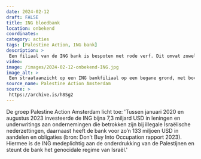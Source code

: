```yaml
---
date: 2024-02-12
draft: FALSE
title: ING bloedbank
location: onbekend
coordinates: 
category: acties
tags: [Palestine Action, ING bank]
description: > 
 Een filiaal van de ING bank is bespoten met rode verf. Dit omvat zowel flinke vlekken verf en teksten, waaronder: 'Geen geld naar genocide', 'Boycot deze bloedbank', 'Medeplichting aan genocide', 'Boycot Israël', en (in het Engels) 'Bevrijd Palestina' en 'Alle ogen gericht op Rafah'.
video: 
image: /images/2024-02-12-onbekend-ING.jpg
image_alt: > 
 Een straataanzicht op een ING bankfiliaal op een begane grond, met boven het filiaal appartementen. Voor het filiaal staan stallingen met fietsen. Op de schuifdeuren staat in rode verf de tekst 'Boycot deze bloedbank'. Op een raam een stuk aan de rechterkant staat de tekst 'Medeplichtig aan genocide' en (in het Engels) 'Bevrijd Palestina'. 
source_name: Palestine Action Amsterdam
source: > 
 https://archive.is/h8Sg2
---
```

De groep Palestine Action Amsterdam licht toe: 'Tussen januari 2020 en augustus 2023 investeerde de ING bijna 7,3 miljard USD in leningen en underwritings aan ondernemingen die betrokken zijn bij illegale Israëlische nederzettingen, daarnaast heeft de bank voor zo’n 133 miljoen USD in aandelen en obligaties (bron: Don’t Buy Into Occupation rapport 2023). Hiermee is de ING medeplichtig aan de onderdrukking van de Palestijnen en steunt de bank het genocidale regime van Israël.'